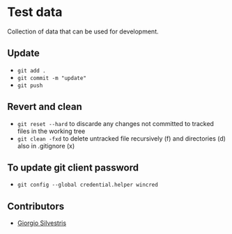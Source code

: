 # Test data

Collection of data that can be used for development.

## Update

- `git add .`
- `git commit -m "update"`
- `git push`

## Revert and clean 

- `git reset --hard` to discarde any changes not committed to tracked files in the working tree
- `git clean -fxd` to delete untracked file recursively (f) and directories (d) also in .gitignore (x)

## To update git client password

- `git config --global credential.helper wincred`

## Contributors

* [Giorgio Silvestris](https://github.com/giosil)

